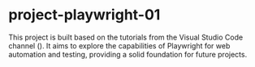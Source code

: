 # project-playwright-01
This project is built based on the tutorials from the Visual Studio Code channel (). It aims to explore the capabilities of Playwright for web automation and testing, providing a solid foundation for future projects.
